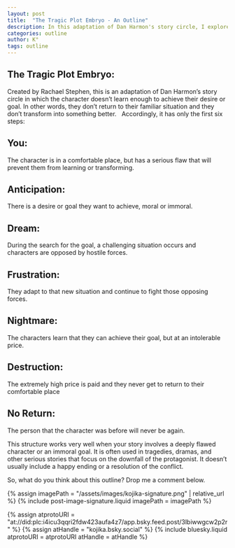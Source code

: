 ```yaml
---
layout: post
title:  "The Tragic Plot Embryo - An Outline"
description: In this adaptation of Dan Harmon's story circle, I explore Rachael Stephen's Tragic Plot Embryo - a structure specifically designed for stories where characters fail to achieve transformation. Unlike traditional story structures, this six-step framework guides writers through a protagonist's downward spiral, from their initial flawed comfort zone through mounting challenges to their ultimate destruction. It's particularly effective for crafting tragedies and character-driven dramas where the protagonist's fatal flaws or immoral choices lead to their downfall rather than redemption.
categories: outline
author: K°
tags: outline
---
```


## The Tragic Plot Embryo:
Created by Rachael Stephen, this is an adaptation of Dan Harmon’s story circle in which the character doesn’t learn enough to achieve their desire or goal. In other words, they don’t return to their familiar situation and they don’t transform into something better.
&nbsp;
Accordingly, it has only the first six steps:
&nbsp;
## You:
The character is in a comfortable place, but has a serious flaw that will prevent them from learning or transforming.
&nbsp;
## Anticipation:
There is a desire or goal they want to achieve, moral or immoral.
&nbsp;
## Dream:
During the search for the goal, a challenging situation occurs and characters are opposed by hostile forces.
&nbsp;
## Frustration:
They adapt to that new situation and continue to fight those opposing forces.
&nbsp;
## Nightmare:
The characters learn that they can achieve their goal, but at an intolerable price.
&nbsp;
## Destruction:
The extremely high price is paid and they never get to return to their comfortable place
&nbsp;
## No Return:
The person that the character was before will never be again.
&nbsp;

This structure works very well when your story involves a deeply flawed character or an immoral goal. It is often used in tragedies, dramas, and other serious stories that focus on the downfall of the protagonist. It doesn’t usually include a happy ending or a resolution of the conflict.
&nbsp;

So, what do you think about this outline? Drop me a comment below.
&nbsp;
<!-- signature -->
{% assign imagePath = "/assets/images/kojika-signature.png" | relative_url %}
{% include post-image-signature.liquid imagePath = imagePath %}

<!-- comments -->
{% assign atprotoURI = "at://did:plc:i4icu3qqri2fdw423aufa4z7/app.bsky.feed.post/3lbiwwgcw2p2r" %}
{% assign atHandle = "kojika.bsky.social" %}
{% include bluesky.liquid atprotoURI = atprotoURI atHandle = atHandle %}